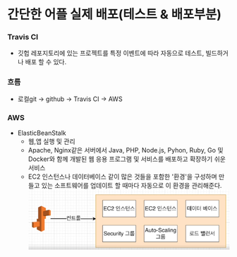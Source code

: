 # 간단한 어플 실제 배포(테스트 & 배포부분)
### Travis CI
* 깃헙 레포지토리에 있는 프로젝트를 특정 이벤트에 따라 자동으로 테스트, 빌드하거나 배포 할 수 있다.
### 흐름
* 로컬git -> github -> Travis CI -> AWS
### AWS
* ElasticBeanStalk
  * 웹,앱 실행 및 관리
  * Apache, Nginx같은 서버에서 Java, PHP, Node.js, Pyhon, Ruby, Go 및 Docker와 함께 개발된 웹 응용 프로그램 및 서비스를 배포하고 확장하기 쉬운 서비스
  * EC2 인스턴스나 데이터베이스 같이 많은 것들을 포함한 '환경'을 구성하며 만들고 있는 소프트웨어를 업데이트 할 때마다 자동으로 이 환경을 관리해준다.
    <img src="./img/EB.png">